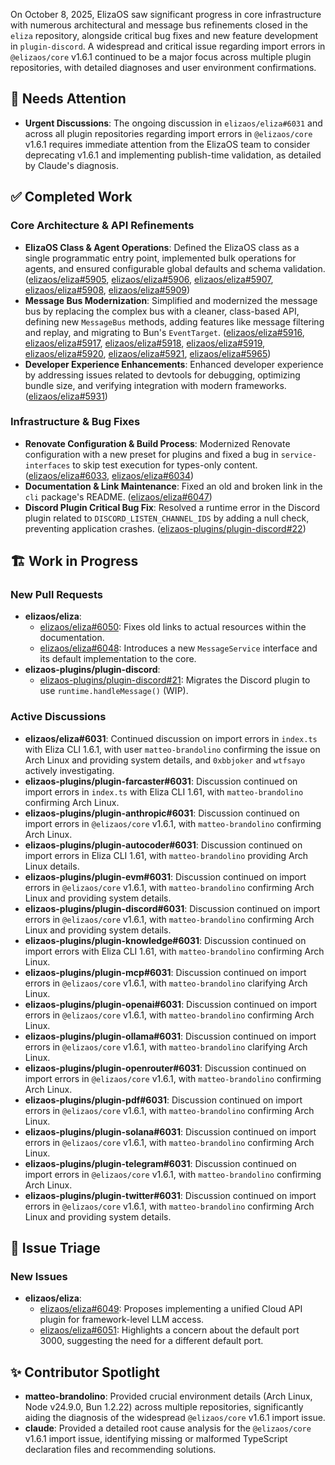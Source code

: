 On October 8, 2025, ElizaOS saw significant progress in core infrastructure with numerous architectural and message bus refinements closed in the `eliza` repository, alongside critical bug fixes and new feature development in `plugin-discord`. A widespread and critical issue regarding import errors in `@elizaos/core` v1.6.1 continued to be a major focus across multiple plugin repositories, with detailed diagnoses and user environment confirmations.

## 🚨 Needs Attention
- **Urgent Discussions**: The ongoing discussion in `elizaos/eliza#6031` and across all plugin repositories regarding import errors in `@elizaos/core` v1.6.1 requires immediate attention from the ElizaOS team to consider deprecating v1.6.1 and implementing publish-time validation, as detailed by Claude's diagnosis.

## ✅ Completed Work
### Core Architecture & API Refinements
- **ElizaOS Class & Agent Operations**: Defined the ElizaOS class as a single programmatic entry point, implemented bulk operations for agents, and ensured configurable global defaults and schema validation. ([elizaos/eliza#5905](https://github.com/elizaos/eliza/issues/5905), [elizaos/eliza#5906](https://github.com/elizaos/eliza/issues/5906), [elizaos/eliza#5907](https://github.com/elizaos/eliza/issues/5907), [elizaos/eliza#5908](https://github.com/elizaos/eliza/issues/5908), [elizaos/eliza#5909](https://github.com/elizaos/eliza/issues/5909))
- **Message Bus Modernization**: Simplified and modernized the message bus by replacing the complex bus with a cleaner, class-based API, defining new `MessageBus` methods, adding features like message filtering and replay, and migrating to Bun's `EventTarget`. ([elizaos/eliza#5916](https://github.com/elizaos/eliza/issues/5916), [elizaos/eliza#5917](https://github.com/elizaos/eliza/issues/5917), [elizaos/eliza#5918](https://github.com/elizaos/eliza/issues/5918), [elizaos/eliza#5919](https://github.com/elizaos/eliza/issues/5919), [elizaos/eliza#5920](https://github.com/elizaos/eliza/issues/5920), [elizaos/eliza#5921](https://github.com/elizaos/eliza/issues/5921), [elizaos/eliza#5965](https://github.com/elizaos/eliza/issues/5965))
- **Developer Experience Enhancements**: Enhanced developer experience by addressing issues related to devtools for debugging, optimizing bundle size, and verifying integration with modern frameworks. ([elizaos/eliza#5931](https://github.com/elizaos/eliza/issues/5931))

### Infrastructure & Bug Fixes
- **Renovate Configuration & Build Process**: Modernized Renovate configuration with a new preset for plugins and fixed a bug in `service-interfaces` to skip test execution for types-only content. ([elizaos/eliza#6033](https://github.com/elizaos/eliza/pull/6033), [elizaos/eliza#6034](https://github.com/elizaos/eliza/pull/6034))
- **Documentation & Link Maintenance**: Fixed an old and broken link in the `cli` package's README. ([elizaos/eliza#6047](https://github.com/elizaos/eliza/pull/6047))
- **Discord Plugin Critical Bug Fix**: Resolved a runtime error in the Discord plugin related to `DISCORD_LISTEN_CHANNEL_IDS` by adding a null check, preventing application crashes. ([elizaos-plugins/plugin-discord#22](https://github.com/elizaos-plugins/plugin-discord/pull/22))

## 🏗️ Work in Progress
### New Pull Requests
- **elizaos/eliza**:
    - [elizaos/eliza#6050](https://github.com/elizaos/eliza/pull/6050): Fixes old links to actual resources within the documentation.
    - [elizaos/eliza#6048](https://github.com/elizaos/eliza/pull/6048): Introduces a new `MessageService` interface and its default implementation to the core.
- **elizaos-plugins/plugin-discord**:
    - [elizaos-plugins/plugin-discord#21](https://github.com/elizaos-plugins/plugin-discord/pull/21): Migrates the Discord plugin to use `runtime.handleMessage()` (WIP).

### Active Discussions
- **elizaos/eliza#6031**: Continued discussion on import errors in `index.ts` with Eliza CLI 1.6.1, with user `matteo-brandolino` confirming the issue on Arch Linux and providing system details, and `0xbbjoker` and `wtfsayo` actively investigating.
- **elizaos-plugins/plugin-farcaster#6031**: Discussion continued on import errors in `index.ts` with Eliza CLI 1.61, with `matteo-brandolino` confirming Arch Linux.
- **elizaos-plugins/plugin-anthropic#6031**: Discussion continued on import errors in `@elizaos/core` v1.6.1, with `matteo-brandolino` confirming Arch Linux.
- **elizaos-plugins/plugin-autocoder#6031**: Discussion continued on import errors in Eliza CLI 1.61, with `matteo-brandolino` providing Arch Linux details.
- **elizaos-plugins/plugin-evm#6031**: Discussion continued on import errors in `@elizaos/core` v1.6.1, with `matteo-brandolino` confirming Arch Linux and providing system details.
- **elizaos-plugins/plugin-discord#6031**: Discussion continued on import errors in `@elizaos/core` v1.6.1, with `matteo-brandolino` confirming Arch Linux and providing system details.
- **elizaos-plugins/plugin-knowledge#6031**: Discussion continued on import errors with Eliza CLI 1.61, with `matteo-brandolino` confirming Arch Linux.
- **elizaos-plugins/plugin-mcp#6031**: Discussion continued on import errors in `@elizaos/core` v1.6.1, with `matteo-brandolino` clarifying Arch Linux.
- **elizaos-plugins/plugin-openai#6031**: Discussion continued on import errors in `@elizaos/core` v1.6.1, with `matteo-brandolino` confirming Arch Linux.
- **elizaos-plugins/plugin-ollama#6031**: Discussion continued on import errors in `@elizaos/core` v1.6.1, with `matteo-brandolino` clarifying Arch Linux.
- **elizaos-plugins/plugin-openrouter#6031**: Discussion continued on import errors in `@elizaos/core` v1.6.1, with `matteo-brandolino` confirming Arch Linux.
- **elizaos-plugins/plugin-pdf#6031**: Discussion continued on import errors in `@elizaos/core` v1.6.1, with `matteo-brandolino` confirming Arch Linux.
- **elizaos-plugins/plugin-solana#6031**: Discussion continued on import errors in `@elizaos/core` v1.6.1, with `matteo-brandolino` confirming Arch Linux.
- **elizaos-plugins/plugin-telegram#6031**: Discussion continued on import errors in `@elizaos/core` v1.6.1, with `matteo-brandolino` confirming Arch Linux.
- **elizaos-plugins/plugin-twitter#6031**: Discussion continued on import errors in `@elizaos/core` v1.6.1, with `matteo-brandolino` confirming Arch Linux and providing system details.

## 🐞 Issue Triage
### New Issues
- **elizaos/eliza**:
    - [elizaos/eliza#6049](https://github.com/elizaos/eliza/issues/6049): Proposes implementing a unified Cloud API plugin for framework-level LLM access.
    - [elizaos/eliza#6051](https://github.com/elizaos/eliza/issues/6051): Highlights a concern about the default port 3000, suggesting the need for a different default port.

## ✨ Contributor Spotlight
- **matteo-brandolino**: Provided crucial environment details (Arch Linux, Node v24.9.0, Bun 1.2.22) across multiple repositories, significantly aiding the diagnosis of the widespread `@elizaos/core` v1.6.1 import issue.
- **claude**: Provided a detailed root cause analysis for the `@elizaos/core` v1.6.1 import issue, identifying missing or malformed TypeScript declaration files and recommending solutions.